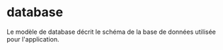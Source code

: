 # database #
Le modèle de database décrit le schéma de la base de données utilisée pour l'application.